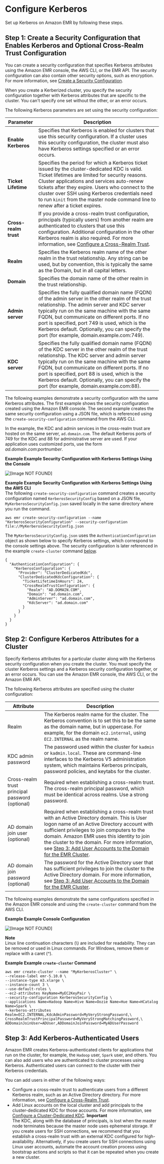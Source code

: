 # Configure Kerberos<a name="emr-kerberos-configure"></a>

Set up Kerberos on Amazon EMR by following these steps\.

## Step 1: Create a Security Configuration that Enables Kerberos and Optional Cross\-Realm Trust Configuration<a name="emr-kerberos-security-configuration"></a>

You can create a security configuration that specifies Kerberos attributes using the Amazon EMR console, the AWS CLI, or the EMR API\. The security configuration can also contain other security options, such as encryption\. For more information, see [Create a Security Configuration](emr-create-security-configuration.md)\.

When you create a Kerberized cluster, you specify the security configuration together with Kerberos attributes that are specific to the cluster\. You can't specify one set without the other, or an error occurs\.

The following Kerberos parameters are set using the security configuration:


| Parameter | Description | 
| --- | --- | 
|  **Enable Kerberos**  | Specifies that Kerberos is enabled for clusters that use this security configuration\. If a cluster uses this security configuration, the cluster must also have Kerberos settings specified or an error occurs\. | 
|   **Ticket Lifetime**  |  Specifies the period for which a Kerberos ticket issued by the cluster\-dedicated KDC is valid\. Ticket lifetimes are limited for security reasons\. Cluster applications and services auto\-renew tickets after they expire\. Users who connect to the cluster over SSH using Kerberos credentials need to run `kinit` from the master node command line to renew after a ticket expires\.  | 
|  **Cross\-realm trust**  |  If you provide a cross\-realm trust configuration, principals \(typically users\) from another realm are authenticated to clusters that use this configuration\. Additional configuration in the other Kerberos realm is also required\. For more information, see [Configure a Cross\-Realm Trust](emr-kerberos-cross-realm.md)\.  | 
|   **Realm**  |  Specifies the Kerberos realm name of the other realm in the trust relationship\. Any string can be used, but by convention, this is typically the same as the Domain, but in all capital letters\.  | 
|   **Domain**  |  Specifies the domain name of the other realm in the trust relationship\.  | 
|   **Admin server**  |  Specifies the fully qualified domain name \(FQDN\) of the admin server in the other realm of the trust relationship\. The admin server and KDC server typically run on the same machine with the same FQDN, but communicate on different ports\. If no port is specified, port 749 is used, which is the Kerberos default\. Optionally, you can specify the port \(for example, domain\.example\.com:749\)\.  | 
|   **KDC server**  |  Specifies the fully qualified domain name \(FQDN\) of the KDC server in the other realm of the trust relationship\. The KDC server and admin server typically run on the same machine with the same FQDN, but communicate on different ports\. If no port is specified, port 88 is used, which is the Kerberos default\. Optionally, you can specify the port \(for example, domain\.example\.com:88\)\.  | 

The following examples demonstrate a security configuration with the same Kerberos attributes\. The first example shows the security configuration created using the Amazon EMR console\. The second example creates the same security configuration using a JSON file, which is referenced using the `create-security-configuration` command from the AWS CLI\. 

In the example, the KDC and admin services in the cross\-realm trust are hosted on the same server, `ad.domain.com`\. The default Kerberos ports of 749 for the KDC and 88 for administrative server are used\. If your application uses customized ports, use the form *ad\.domain\.com*:*portnumber*\.

**Example Example Security Configuration with Kerberos Settings Using the Console**  

![\[Image NOT FOUND\]](http://docs.aws.amazon.com/emr/latest/ManagementGuide/images/kerb-sec-cfg.png)

**Example Example Security Configuration with Kerberos Settings Using the AWS CLI**  
The following `create-security-configuration` command creates a security configuration named `KerberosSecurityConfig` based on a JSON file, `MyKerberosSecurityConfig.json` saved locally in the same directory where you run the command\.  

```
aws emr create-security-configuration --name "KerberosSecurityConfiguration" --security-configuration file://MyKerberosSecurityConfig.json
```
The `MyKerberosSecurityConfig.json` uses the `AuthenticationConfiguration` object as shown below to specify Kerberos settings, which correspond to the console settings above\. The security configuration is later referenced in the example `create-cluster` command [below](#emr-cli-create-cluster-kerberos-example)\.  

```
{
  "AuthenticationConfiguration": {
    "KerberosConfiguration": {
      "Provider": "ClusterDedicatedKdc",
      "ClusterDedicatedKdcConfiguration": {
        "TicketLifetimeInHours": 24,
        "CrossRealmTrustConfiguration": {
          "Realm": "AD.DOMAIN.COM",
          "Domain": "ad.domain.com",
          "AdminServer": "ad.domain.com",
          "KdcServer": "ad.domain.com"
        }
      }
    }
  }
}
```

## Step 2: Configure Kerberos Attributes for a Cluster<a name="emr-kerberos-configuration-cluster-configuration"></a>

Specify Kerberos attributes for a particular cluster along with the Kerberos security configuration when you create the cluster\. You must specify the cluster Kerberos settings and a Kerberos security configuration together, or an error occurs\. You can use the Amazon EMR console, the AWS CLI, or the Amazon EMR API\. 

The following Kerberos attributes are specified using the cluster configuration:


| Attribute | Description | 
| --- | --- | 
|  Realm  |  The Kerberos realm name for the cluster\. The Kerberos convention is to set this to be the same as the domain name, but in uppercase\. For example, for the domain `ec2.internal`, using `EC2.INTERNAL` as the realm name\.  | 
|  KDC admin password  |  The password used within the cluster for `kadmin` or `kadmin.local`\. These are command\-line interfaces to the Kerberos V5 administration system, which maintains Kerberos principals, password policies, and keytabs for the cluster\.   | 
|  Cross\-realm trust principal password \(optional\)  |  Required when establishing a cross\-realm trust\. The cross\-realm principal password, which must be identical across realms\. Use a strong password\.  | 
|  AD domain join user \(optional\)  |  Required when establishing a cross\-realm trust with an Active Directory domain\. This is User logon name of an Active Directory account with sufficient privileges to join computers to the domain\. Amazon EMR uses this identity to join the cluster to the domain\. For more information, see [Step 3: Add User Accounts to the Domain for the EMR Cluster](emr-kerberos-cross-realm.md#emr-kerberos-ad-users)\.  | 
|  AD domain join password \(optional\)  |  The password for the Active Directory user that has sufficient privileges to join the cluster to the Active Directory domain\. For more information, see [Step 3: Add User Accounts to the Domain for the EMR Cluster](emr-kerberos-cross-realm.md#emr-kerberos-ad-users)\.  | 

The following examples demonstrate the same configurations specified in the Amazon EMR console and using the `create-cluster` command from the AWS CLI\. 

**Example Example Console Configuration**  

![\[Image NOT FOUND\]](http://docs.aws.amazon.com/emr/latest/ManagementGuide/images/kerb-clstr-cfg.png)

**Note**  
Linux line continuation characters \(\\\) are included for readability\. They can be removed or used in Linux commands\. For Windows, remove them or replace with a caret \(^\)\.

**Example Example `create-cluster` Command**  

```
aws emr create-cluster --name "MyKerberosCluster" \
--release-label emr-5.10.0 \
--instance-type m3.xlarge \
--instance-count 3 \
--use-default-roles \
--ec2-attributes KeyName=MyEC2KeyPair \
--security-configuration KerberosSecurityConfig \
--applications Name=Hadoop Name=Hive Name=Oozie Name=Hue Name=HCatalog Name=Spark \
--kerberos-attributes Realm=EC2.INTERNAL,KdcAdminPassword=MyVeryStrongPassword,\
CrossRealmTrustPrincipalPassword=MyVeryStrongMatchingPassword,\
ADDomainJoinUser=ADUser,ADDomainJoinPassword=MyADUserPassword
```

## Step 3: Add Kerberos\-Authenticated Users<a name="emr-kerberos-configuration-users"></a>

Amazon EMR creates Kerberos\-authenticated clients for applications that run on the cluster, for example, the `Hadoop` user, `Spark` user, and others\. You can also add users who are authenticated to cluster processes using Kerberos\. Authenticated users can connect to the cluster with their Kerberos credentials\.

You can add users in either of the following ways:
+ Configure a cross\-realm trust to authenticate users from a different Kerberos realm, such as an Active Directory directory\. For more information, see [Configure a Cross\-Realm Trust](emr-kerberos-cross-realm.md)\.
+ Add Linux accounts on the local cluster and add principals to the cluster\-dedicated KDC for those accounts\. For more information, see [Configure a Cluster\-Dedicated KDC](emr-kerberos-cluster-kdc.md)\.
**Important**  
The KDC, along with the database of principals, is lost when the master node terminates because the master node uses ephemeral storage\. If you create users for SSH connections, we recommend that you establish a cross\-realm trust with an external KDC configured for high\-availability\. Alternatively, if you create users for SSH connections using Linux user accounts, automate the account creation process using bootstrap actions and scripts so that it can be repeated when you create a new cluster\.